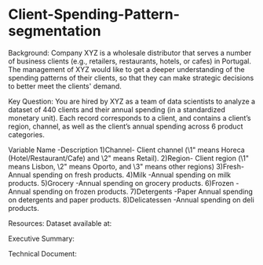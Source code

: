 # Client-Spending-Pattern-segmentation
Background:
Company XYZ is a wholesale distributor that serves a number of
business clients (e.g., retailers, restaurants, hotels, or cafes) in Portugal. The management
of XYZ would like to get a deeper understanding of the spending patterns of their clients, so
that they can make strategic decisions to better meet the clients' demand.

Key Question: You are hired by XYZ as a team of data scientists to analyze a dataset of 440 clients and their annual spending (in a standardized monetary unit). Each record corresponds to a client, and contains a client’s region, channel, as well as the client’s annual spending across 6 product categories.

Variable Name -Description
1)Channel- Client channel (\1" means Horeca (Hotel/Restaurant/Cafe) and
\2" means Retail).
2)Region- Client region (\1" means Lisbon, \2" means Oporto, and \3" means
other regions)
3)Fresh- Annual spending on fresh products.
4)Milk -Annual spending on milk products.
5)Grocery -Annual spending on grocery products.
6)Frozen -Annual spending on frozen products.
7)Detergents -Paper Annual spending on detergents and paper products.
8)Delicatessen -Annual spending on deli products.

Resources: Dataset available at: 

Executive Summary: 

Technical Document: 
